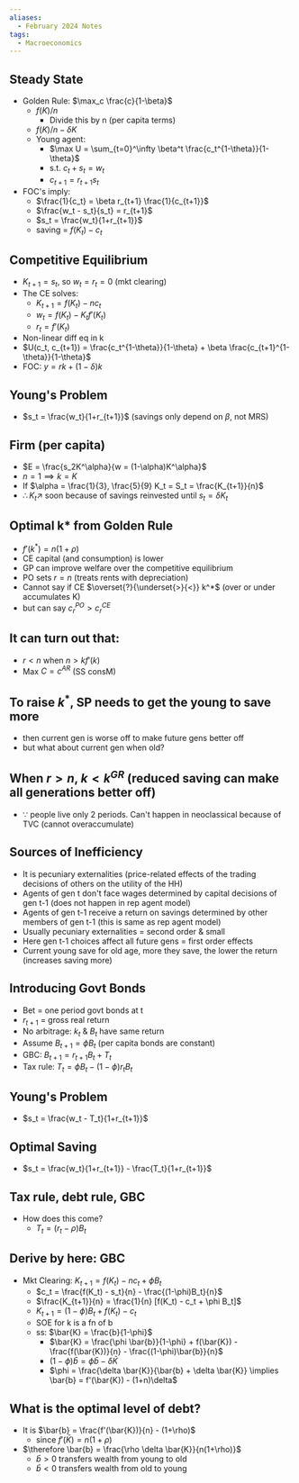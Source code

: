 ```yaml
---
aliases:
  - February 2024 Notes
tags:
  - Macroeconomics
---
```


## Steady State
- Golden Rule: $\max_c \frac{c}{1-\beta}$ 
    - $f(K)/n$
        - Divide this by n (per capita terms)
    - $f(K)/n - \delta K$
    - Young agent:
        - $\max U = \sum_{t=0}^\infty \beta^t \frac{c_t^{1-\theta}}{1-\theta}$
        - s.t. $c_t + s_t = w_t$
        - $c_{t+1} = r_{t+1} s_t$ 
- FOC's imply:
    - $\frac{1}{c_t} = \beta r_{t+1} \frac{1}{c_{t+1}}$
    - $\frac{w_t - s_t}{s_t} = r_{t+1}$
    - $s_t = \frac{w_t}{1+r_{t+1}}$
    - saving = $f(K_t) - c_t$

## Competitive Equilibrium
- $K_{t+1} = s_t$, so $w_t = r_t = 0$ (mkt clearing)
- The CE solves:
    - $K_{t+1} = f(K_t) - n c_t$
    - $w_t = f(K_t) - K_t f'(K_t)$  
    - $r_t = f'(K_t)$
- Non-linear diff eq in k
- $U(c_t, c_{t+1}) = \frac{c_t^{1-\theta}}{1-\theta} + \beta \frac{c_{t+1}^{1-\theta}}{1-\theta}$
- FOC: $y = r k + (1-\delta)k$

## Young's Problem
- $s_t = \frac{w_t}{1+r_{t+1}}$ (savings only depend on $\beta$, not MRS)

## Firm (per capita)
- $E = \frac{s_2K^\alpha}{w = (1-\alpha)K^\alpha}$
- $n=1 \implies k=K$
- If $\alpha = \frac{1}{3}, \frac{5}{9} K_t = S_t = \frac{K_{t+1}}{n}$
- $\therefore K_t \nearrow$ soon because of savings reinvested until $s_t = \delta K_t$

## Optimal k* from Golden Rule
- $f'(k^*)=n(1+\rho)$
- CE capital (and consumption) is lower
- GP can improve welfare over the competitive equilibrium
- PO sets $r=n$ (treats rents with depreciation)
- Cannot say if CE $\overset{?}{\underset{>}{<}} k^*$ (over or under accumulates K)
- but can say $c_r^{PO} > c_r^{CE}$

## It can turn out that:
- $r < n$ when $n > k f'(k)$
- Max $C = c^{AR}$ (SS consM)

## To raise $k^*$, SP needs to get the young to save more
- then current gen is worse off to make future gens better off
- but what about current gen when old?

## When $r > n$, $k < k^{GR}$ (reduced saving can make all generations better off)
- $\because$ people live only 2 periods. Can't happen in neoclassical because of TVC (cannot overaccumulate)

## Sources of Inefficiency
- It is pecuniary externalities (price-related effects of the trading decisions of others on the utility of the HH)
- Agents of gen t don't face wages determined by capital decisions of gen t-1 (does not happen in rep agent model)
- Agents of gen t-1 receive a return on savings determined by other members of gen t-1 (this is same as rep agent model)
- Usually pecuniary externalities = second order & small
- Here gen t-1 choices affect all future gens = first order effects
- Current young save for old age, more they save, the lower the return (increases saving more)

## Introducing Govt Bonds
- Bet = one period govt bonds at t 
- $r_{t+1}$ = gross real return
- No arbitrage: $k_t$ & $B_t$ have same return
- Assume $B_{t+1} = \phi B_t$ (per capita bonds are constant)
- GBC: $B_{t+1} = r_{t+1} B_t + T_t$
- Tax rule: $T_t = \phi B_t - (1-\phi)r_t B_t$

## Young's Problem
- $s_t = \frac{w_t - T_t}{1+r_{t+1}}$

## Optimal Saving
- $s_t = \frac{w_t}{1+r_{t+1}} - \frac{T_t}{1+r_{t+1}}$

## Tax rule, debt rule, GBC
- How does this come?
    - $T_t = (r_t - \rho) B_t$

## Derive by here: GBC
- Mkt Clearing: $K_{t+1} = f(K_t) - n c_t + \phi B_t$
    - $c_t = \frac{f(K_t) - s_t}{n} - \frac{(1-\phi)B_t}{n}$
    - $\frac{K_{t+1}}{n} = \frac{1}{n} [f(K_t) - c_t + \phi B_t]$
    - $K_{t+1} = (1-\phi)B_t + f(K_t) - c_t$
    - SOE for k is a fn of b
    - ss: $\bar{K} = \frac{b}{1-\phi}$
        - $\bar{K} = \frac{\phi \bar{b}}{1-\phi} + f(\bar{K}) - \frac{f(\bar{K})}{n} - \frac{(1-\phi)\bar{b}}{n}$
        - $(1-\phi)\bar{b} = \phi \bar{b} -\delta \bar{K}$ 
        - $\phi = \frac{\delta \bar{K}}{\bar{b} + \delta \bar{K}} \implies \bar{b} = f'(\bar{K}) - (1+n)\delta$

## What is the optimal level of debt?
- It is $\bar{b} = \frac{f'(\bar{K})}{n} - (1+\rho)$
    - since $f'(\bar{K}) = n(1+\rho)$
- $\therefore \bar{b} = \frac{\rho \delta \bar{K}}{n(1+\rho)}$
    - $\bar{b} > 0$ transfers wealth from young to old
    - $\bar{b} < 0$ transfers wealth from old to young